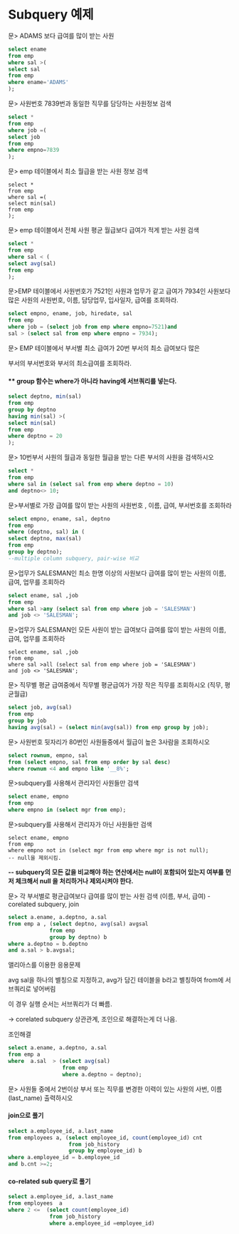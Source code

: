 # Subquery 예제

문> ADAMS 보다 급여를 많이 받는 사원

```sql
select ename
from emp
where sal >(
select sal
from emp
where ename='ADAMS'
);
```





문> 사원번호 7839번과 동일한 직무를 담당하는 사원정보 검색

```sql
select *
from emp
where job =(
select job
from emp
where empno=7839
);
```





문> emp 테이블에서 최소 월급을 받는 사원 정보 검색

```
select *
from emp
where sal =(
select min(sal)
from emp
);
```





문> emp 테이블에서 전체 사원 평균 월급보다 급여가 적게 받는 사원 검색

```sql
select *
from emp
where sal < (
select avg(sal)
from emp
);
```





문>EMP 테이블에서 사원번호가 7521인 사원과 업무가 같고 
급여가 7934인 사원보다 많은 사원의 사원번호, 이름, 담당업무, 입사일자, 급여를 조회하라.

```sql
select empno, ename, job, hiredate, sal
from emp
where job = (select job from emp where empno=7521)and 
sal > (select sal from emp where empno = 7934);
```



문> EMP 테이블에서 부서별 최소 급여가 20번 부서의 최소 급여보다 많은 

부서의 부서번호와 부서의 최소급여를 조회하라.

#### ** group 함수는 where가 아니라 having에 서브쿼리를 넣는다.

```sql
select deptno, min(sal)
from emp 
group by deptno
having min(sal) >(
select min(sal)
from emp
where deptno = 20
);
```





문> 10번부서 사원의 월급과 동일한 월급을 받는 다른 부서의 사원을 검색하시오

```sql
select *
from emp
where sal in (select sal from emp where deptno = 10)
and deptno<> 10;
```







문>부서별로 가장 급여를 많이 받는 사원의  사원번호 , 이름, 급여, 부서번호를 
조회하라

```sql
select empno, ename, sal, deptno
from emp
where (deptno, sal) in (
select deptno, max(sal)
from emp
group by deptno);
--multiple column subquery, pair-wise 비교
```





문>업무가 SALESMAN인 최소 한명 이상의 사원보다 급여를 많이 받는 사원의 이름,  급여, 업무를 조회하라

```sql
select ename, sal ,job
from emp
where sal >any (select sal from emp where job = 'SALESMAN')
and job <> 'SALESMAN';
```





문>업무가 SALESMAN인 모든 사원이 받는 급여보다 급여를 많이 받는 사원의 이름,  급여, 업무를 조회하라

```sal
select ename, sal ,job
from emp
where sal >all (select sal from emp where job = 'SALESMAN')
and job <> 'SALESMAN';
```





문> 직무별 평균 급여중에서 직무별 평균급여가 가장 작은 직무를 조회하시오 
(직무, 평균월급)

```sql
select job, avg(sal)
from emp
group by job
having avg(sal) = (select min(avg(sal)) from emp group by job);
```






문> 사원번호 뒷자리가 80번인 사원들중에서 월급이 높은 3사람을 조회하시오

```sql
select rownum, empno, sal
from (select empno, sal from emp order by sal desc)
where rownum <4 and empno like '__8%';
```



문>subquery를 사용해서 관리자인 사원들만 검색

```sql
select ename, empno
from emp
where empno in (select mgr from emp);
```



문>subquery를 사용해서 관리자가 아닌 사원들만 검색

```
select ename, empno
from emp
where empno not in (select mgr from emp where mgr is not null);
-- null을 제외시킴.
```



**-- subquery의 모든 값을 비교해야 하는 연산에서는 null이 포함되어 있는지 여부를** 
**먼저 체크해서 null 을 처리하거나 제외시켜야 한다.**




문> 각 부서별로 평균급여보다 급여를 많이 받는 사원 검색 (이름, 부서, 급여) - corelated subquery, join

```sql
select a.ename, a.deptno, a.sal 
from emp a , (select deptno, avg(sal) avgsal
             from emp
             group by deptno) b
where a.deptno = b.deptno
and a.sal > b.avgsal;
```



앨리아스를 이용한 응용문제

avg sal을 하나의 별칭으로 지정하고, avg가 담긴 테이블을 b라고 별칭하여 from에 서브쿼리로 넣어버림

이 경우 실행 순서는 서브쿼리가 더 빠름.

-> corelated subquery 상관관계, 조인으로 해결하는게 더 나음.



조인해결

```sql
select a.ename, a.deptno, a.sal
from emp a
where  a.sal  > (select avg(sal) 
                 from emp  
                 where a.deptno = deptno);
```



문> 사원들 중에서 2번이상 부서 또는 직무를 변경한 이력이 있는  사원의 사번, 이름(last_name) 출력하시오

#### join으로 풀기

```sql
select a.employee_id, a.last_name
from employees a, (select employee_id, count(employee_id) cnt
                   from job_history
                   group by employee_id) b
where a.employee_id = b.employee_id
and b.cnt >=2;
```



#### co-related sub query로 풀기

```sql
select a.employee_id, a.last_name
from employees  a                     
where 2 <=  (select count(employee_id)
             from job_history
             where a.employee_id =employee_id)
```



